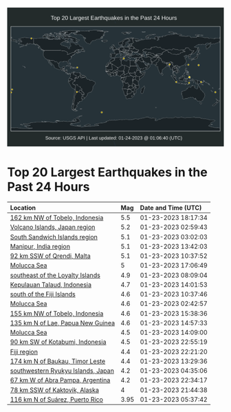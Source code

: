 ![Map](./map.png)

# Top 20 Largest Earthquakes in the Past 24 Hours

| Location | Mag | Date and Time (UTC) |
|:---|:---|:---|
| [162 km NW of Tobelo, Indonesia](https://earthquake.usgs.gov/earthquakes/eventpage/us6000jirz) | 5.5 | 01-23-2023 18:17:34 |
| [Volcano Islands, Japan region](https://earthquake.usgs.gov/earthquakes/eventpage/us7000j6at) | 5.2 | 01-23-2023 02:59:43 |
| [South Sandwich Islands region](https://earthquake.usgs.gov/earthquakes/eventpage/us7000j6aw) | 5.1 | 01-23-2023 03:02:03 |
| [Manipur, India region](https://earthquake.usgs.gov/earthquakes/eventpage/us7000j6c8) | 5.1 | 01-23-2023 13:42:03 |
| [92 km SSW of Qrendi, Malta](https://earthquake.usgs.gov/earthquakes/eventpage/us7000j6bz) | 5.1 | 01-23-2023 10:37:52 |
| [Molucca Sea](https://earthquake.usgs.gov/earthquakes/eventpage/us7000j6e6) | 5 | 01-23-2023 17:06:49 |
| [southeast of the Loyalty Islands](https://earthquake.usgs.gov/earthquakes/eventpage/us7000j6bp) | 4.9 | 01-23-2023 08:09:04 |
| [Kepulauan Talaud, Indonesia](https://earthquake.usgs.gov/earthquakes/eventpage/us7000j6cb) | 4.7 | 01-23-2023 14:01:53 |
| [south of the Fiji Islands](https://earthquake.usgs.gov/earthquakes/eventpage/us7000j6by) | 4.6 | 01-23-2023 10:37:46 |
| [Molucca Sea](https://earthquake.usgs.gov/earthquakes/eventpage/us7000j6aq) | 4.6 | 01-23-2023 02:42:57 |
| [155 km NW of Tobelo, Indonesia](https://earthquake.usgs.gov/earthquakes/eventpage/us7000j6cn) | 4.6 | 01-23-2023 15:38:36 |
| [135 km N of Lae, Papua New Guinea](https://earthquake.usgs.gov/earthquakes/eventpage/us7000j6ci) | 4.6 | 01-23-2023 14:57:33 |
| [Molucca Sea](https://earthquake.usgs.gov/earthquakes/eventpage/us7000j6cd) | 4.5 | 01-23-2023 14:09:00 |
| [90 km SW of Kotabumi, Indonesia](https://earthquake.usgs.gov/earthquakes/eventpage/us6000jit5) | 4.5 | 01-23-2023 22:55:19 |
| [Fiji region](https://earthquake.usgs.gov/earthquakes/eventpage/us6000jit2) | 4.4 | 01-23-2023 22:21:20 |
| [174 km N of Baukau, Timor Leste](https://earthquake.usgs.gov/earthquakes/eventpage/us7000j6c7) | 4.4 | 01-23-2023 13:29:36 |
| [southwestern Ryukyu Islands, Japan](https://earthquake.usgs.gov/earthquakes/eventpage/us7000j6b4) | 4.2 | 01-23-2023 04:35:06 |
| [67 km W of Abra Pampa, Argentina](https://earthquake.usgs.gov/earthquakes/eventpage/us6000jisy) | 4.2 | 01-23-2023 22:34:17 |
| [78 km SSW of Kaktovik, Alaska](https://earthquake.usgs.gov/earthquakes/eventpage/ak02312e4ly8) | 4 | 01-23-2023 21:44:38 |
| [116 km N of Suárez, Puerto Rico](https://earthquake.usgs.gov/earthquakes/eventpage/pr2023023002) | 3.95 | 01-23-2023 05:37:42 |

